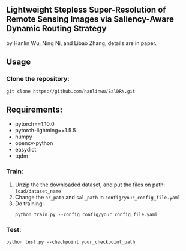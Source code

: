 ## Lightweight Stepless Super-Resolution of Remote Sensing Images via Saliency-Aware Dynamic Routing Strategy

by Hanlin Wu, Ning Ni, and Libao Zhang, details are in paper.

## Usage

### Clone the repository:
```
git clone https://github.com/hanlinwu/SalDRN.git
```
## Requirements:
- pytorch==1.10.0
- pytorch-lightning==1.5.5
- numpy
- opencv-python
- easydict
- tqdm

### Train:

1. Unzip the the downloaded dataset, and put the files on path: `load/dataset_name`
2. Change the `hr_path` and `sal_path` in `config/your_config_file.yaml`
3. Do training:
   ```
   python train.py --config config/your_config_file.yaml
   ```

### Test:
```
python test.py --checkpoint your_checkpoint_path
```